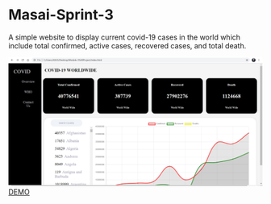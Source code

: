 # Masai-Sprint-3
A simple website to display current covid-19 cases in the world which include total confirmed, active cases, recovered cases, and total death.


<img src= "Images/Screenshot%20(196).png">
<a href = " https://gaursafal.github.io/Masai-Sprint-3/">DEMO</a>
